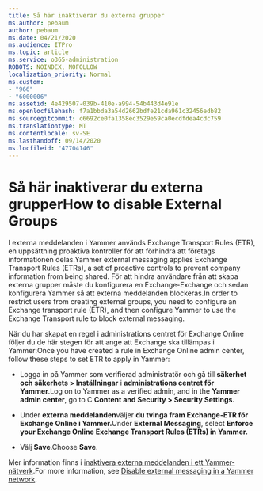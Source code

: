```yaml
---
title: Så här inaktiverar du externa grupper
ms.author: pebaum
author: pebaum
ms.date: 04/21/2020
ms.audience: ITPro
ms.topic: article
ms.service: o365-administration
ROBOTS: NOINDEX, NOFOLLOW
localization_priority: Normal
ms.custom:
- "966"
- "6000006"
ms.assetid: 4e429507-039b-410e-a994-54b443d4e91e
ms.openlocfilehash: f7a1bbda3a54d2662bdfe21cda961c32456edb82
ms.sourcegitcommit: c6692ce0fa1358ec3529e59ca0ecdfdea4cdc759
ms.translationtype: MT
ms.contentlocale: sv-SE
ms.lasthandoff: 09/14/2020
ms.locfileid: "47704146"
---
```

# <a name="how-to-disable-external-groups"></a><span data-ttu-id="d2d7a-102">Så här inaktiverar du externa grupper</span><span class="sxs-lookup"><span data-stu-id="d2d7a-102">How to disable External Groups</span></span>

<span data-ttu-id="d2d7a-103">I externa meddelanden i Yammer används Exchange Transport Rules (ETR), en uppsättning proaktiva kontroller för att förhindra att företags informationen delas.</span><span class="sxs-lookup"><span data-stu-id="d2d7a-103">Yammer external messaging applies Exchange Transport Rules (ETRs), a set of proactive controls to prevent company information from being shared.</span></span> <span data-ttu-id="d2d7a-104">För att hindra användare från att skapa externa grupper måste du konfigurera en Exchange-Exchange och sedan konfigurera Yammer så att externa meddelanden blockeras.</span><span class="sxs-lookup"><span data-stu-id="d2d7a-104">In order to restrict users from creating external groups, you need to configure an Exchange transport rule (ETR), and then configure Yammer to use the Exchange Transport rule to block external messaging.</span></span>
  
<span data-ttu-id="d2d7a-105">När du har skapat en regel i administrations centret för Exchange Online följer du de här stegen för att ange att Exchange ska tillämpas i Yammer:</span><span class="sxs-lookup"><span data-stu-id="d2d7a-105">Once you have created a rule in Exchange Online admin center, follow these steps to set ETR to apply in Yammer:</span></span>
  
- <span data-ttu-id="d2d7a-106">Logga in på Yammer som verifierad administratör och gå till **säkerhet och säkerhets \> Inställningar** i **administrations centret för Yammer**.</span><span class="sxs-lookup"><span data-stu-id="d2d7a-106">Log on to Yammer as a verified admin, and in the **Yammer admin center**, go to C **Content and Security \> Security Settings.**</span></span>

- <span data-ttu-id="d2d7a-107">Under **externa meddelanden**väljer **du tvinga fram Exchange-ETR för Exchange Online i Yammer.**</span><span class="sxs-lookup"><span data-stu-id="d2d7a-107">Under **External Messaging**, select **Enforce your Exchange Online Exchange Transport Rules (ETRs) in Yammer.**</span></span>

- <span data-ttu-id="d2d7a-108">Välj **Save**.</span><span class="sxs-lookup"><span data-stu-id="d2d7a-108">Choose **Save**.</span></span>

<span data-ttu-id="d2d7a-109">Mer information finns i [inaktivera externa meddelanden i ett Yammer-nätverk](https://docs.microsoft.com/yammer/work-with-external-users/disable-external-messaging).</span><span class="sxs-lookup"><span data-stu-id="d2d7a-109">For more information, see [Disable external messaging in a Yammer network](https://docs.microsoft.com/yammer/work-with-external-users/disable-external-messaging).</span></span>
  